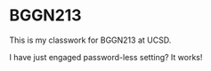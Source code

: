# BGGN213

This is my classwork for BGGN213 at UCSD. 

I have just engaged password-less setting?
It works!
